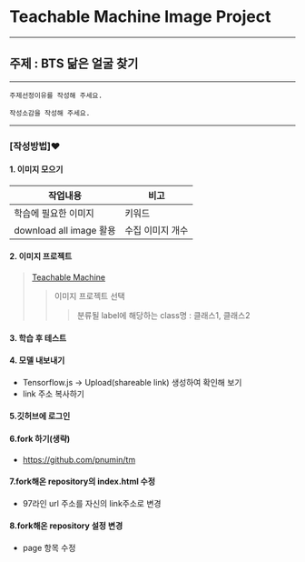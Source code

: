 Teachable Machine Image Project 
================================
---
## **주제 : BTS 닮은 얼굴 찾기**
---------------------------------
```
주제선정이유를 작성해 주세요.
```
```
작성소감을 작성해 주세요.
```
---

### [작성방법]:heart:
#### 1. 이미지 모으기 
|작업내용|비고|
|--|--|
|학습에 필요한 이미지|키워드|
|download all image 활용 | 수집 이미지 개수|

#### 2. 이미지 프로젝트 
> [Teachable Machine](https://teachablemachine.withgoogle.com/)
>> 이미지 프로젝트 선택
>>> 분류될 label에 해당하는 class명 : 클래스1, 클래스2 

#### 3. 학습 후 테스트

#### 4. 모델 내보내기
+ Tensorflow.js -> Upload(shareable link) 생성하여 확인해 보기
+ link 주소 복사하기

#### 5.깃허브에 로그인

#### 6.fork 하기(생략)
+ https://github.com/pnumin/tm 


#### 7.fork해온 repository의 index.html 수정
+ 97라인 url 주소를 자신의 link주소로 변경

#### 8.fork해온 repository 설정 변경
+ page 항목 수정 

